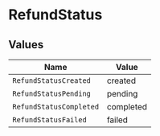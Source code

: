 # RefundStatus


## Values

| Name                    | Value                   |
| ----------------------- | ----------------------- |
| `RefundStatusCreated`   | created                 |
| `RefundStatusPending`   | pending                 |
| `RefundStatusCompleted` | completed               |
| `RefundStatusFailed`    | failed                  |